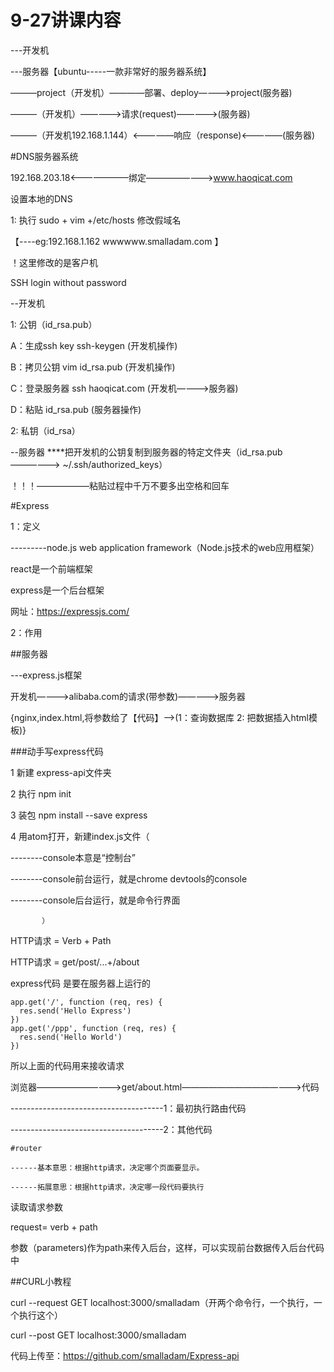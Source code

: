   # 9-27讲课内容

 ---开发机


 ---服务器【ubuntu-----一款非常好的服务器系统】

———project（开发机）————部署、deploy————>project(服务器)

———（开发机）—————>请求(request)—————>(服务器)

———（开发机192.168.1.144）<—————响应（response)<—————(服务器)

#DNS服务器系统

192.168.203.18<———————绑定————————>www.haoqicat.com

设置本地的DNS

1: 执行 sudo + vim +/etc/hosts  修改假域名

  【----eg:192.168.1.162        wwwwww.smalladam.com 】

！这里修改的是客户机

SSH  login without password

--开发机

1: 公钥（id_rsa.pub）


   A：生成ssh key  ssh-keygen (开发机操作)

   B：拷贝公钥 vim id_rsa.pub (开发机操作)

   C：登录服务器 ssh haoqicat.com (开发机————>服务器)

   D：粘贴 id_rsa.pub (服务器操作)


2: 私钥（id_rsa）

--服务器
****把开发机的公钥复制到服务器的特定文件夹（id_rsa.pub——————> ~/.ssh/authorized_keys）

！！！——————粘贴过程中千万不要多出空格和回车

#Express

1：定义

---------node.js web application framework（Node.js技术的web应用框架）

react是一个前端框架

express是一个后台框架

网址：https://expressjs.com/

2：作用

##服务器

---express.js框架

开发机————>alibaba.com的请求(带参数)—————>服务器

{nginx,index.html,将参数给了【代码】——>(1：查询数据库 2: 把数据插入html模板)}

###动手写express代码

1 新建 express-api文件夹

2 执行 npm init

3 装包 npm install --save express

4 用atom打开，新建index.js文件（

--------console本意是“控制台”

--------console前台运行，就是chrome devtools的console

--------console后台运行，就是命令行界面

           ）


   HTTP请求 = Verb + Path

   HTTP请求 = get/post/...+/about

express代码 是要在服务器上运行的
```
app.get('/', function (req, res) {
  res.send('Hello Express')
})
app.get('/ppp', function (req, res) {
  res.send('Hello World')
})

```
所以上面的代码用来接收请求

浏览器——————————>get/about.html——————————————>代码

--------------------------------------1：最初执行路由代码

--------------------------------------2：其他代码

    #router

    ------基本意思：根据http请求，决定哪个页面要显示。

    ------拓展意思：根据http请求，决定哪一段代码要执行



读取请求参数

request= verb + path

参数（parameters)作为path来传入后台，这样，可以实现前台数据传入后台代码中

##CURL小教程

curl --request GET localhost:3000/smalladam（开两个命令行，一个执行，一个执行这个）

curl --post GET localhost:3000/smalladam

代码上传至：https://github.com/smalladam/Express-api
